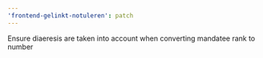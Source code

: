 ```yaml
---
'frontend-gelinkt-notuleren': patch
---
```


Ensure diaeresis are taken into account when converting mandatee rank to number
